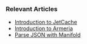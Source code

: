 ### Relevant Articles
- [Introduction to JetCache](https://www.baeldung.com/jetcache-cache-abstraction-library)
- [Introduction to Armeria](https://www.baeldung.com/armeria)
- [Parse JSON with Manifold](https://www.baeldung.com/manifold-parsing-json)
